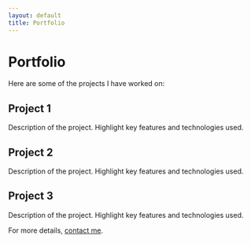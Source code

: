 ```yaml
---
layout: default
title: Portfolio
---
```


# Portfolio

Here are some of the projects I have worked on:

## Project 1
Description of the project. Highlight key features and technologies used.

## Project 2
Description of the project. Highlight key features and technologies used.

## Project 3
Description of the project. Highlight key features and technologies used.

For more details, [contact me](contact).
